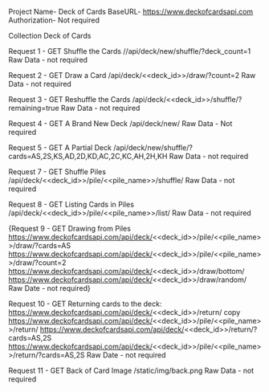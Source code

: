 Project Name- Deck of Cards
BaseURL- https://www.deckofcardsapi.com
Authorization- Not required


Collection Deck of Cards

Request 1 - GET Shuffle the Cards //api/deck/new/shuffle/?deck_count=1
	Raw Data - not required

Request 2 - GET  Draw a Card /api/deck/<<deck_id>>/draw/?count=2
  Raw Data - not required

Request 3 - GET Reshuffle the Cards /api/deck/<<deck_id>>/shuffle/?remaining=true 
  Raw Data - not required

Request 4 - GET A Brand New Deck /api/deck/new/
  Raw Data - Not required

Request 5 - GET A Partial Deck /api/deck/new/shuffle/?cards=AS,2S,KS,AD,2D,KD,AC,2C,KC,AH,2H,KH
  Raw Data - not required

Request 7 - GET  Shuffle Piles /api/deck/<<deck_id>>/pile/<<pile_name>>/shuffle/
  Raw Data - not required

Request 8 - GET  Listing Cards in Piles /api/deck/<<deck_id>>/pile/<<pile_name>>/list/
  Raw Data - not required
  
{Request 9 - GET  Drawing from Piles
https://www.deckofcardsapi.com/api/deck/<<deck_id>>/pile/<<pile_name>>/draw/?cards=AS 
https://www.deckofcardsapi.com/api/deck/<<deck_id>>/pile/<<pile_name>>/draw/?count=2
https://www.deckofcardsapi.com/api/deck/<<deck_id>>/draw/bottom/
https://www.deckofcardsapi.com/api/deck/<<deck_id>>/draw/random/
  Raw Date - not required}

Request 10 - GET  Returning cards to the deck:
https://www.deckofcardsapi.com/api/deck/<<deck_id>>/return/ copy
https://www.deckofcardsapi.com/api/deck/<<deck_id>>/pile/<<pile_name>>/return/
https://www.deckofcardsapi.com/api/deck/<<deck_id>>/return/?cards=AS,2S
https://www.deckofcardsapi.com/api/deck/<<deck_id>>/pile/<<pile_name>>/return/?cards=AS,2S
  Raw Date - not required
  
Request 11 - GET Back of Card Image /static/img/back.png
  Raw Data - not required
